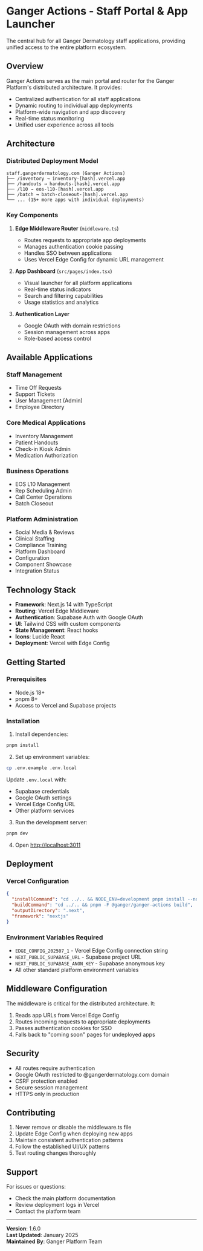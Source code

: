 # Ganger Actions - Staff Portal & App Launcher

The central hub for all Ganger Dermatology staff applications, providing unified access to the entire platform ecosystem.

## Overview

Ganger Actions serves as the main portal and router for the Ganger Platform's distributed architecture. It provides:
- Centralized authentication for all staff applications
- Dynamic routing to individual app deployments
- Platform-wide navigation and app discovery
- Real-time status monitoring
- Unified user experience across all tools

## Architecture

### Distributed Deployment Model
```
staff.gangerdermatology.com (Ganger Actions)
├── /inventory → inventory-[hash].vercel.app
├── /handouts → handouts-[hash].vercel.app
├── /l10 → eos-l10-[hash].vercel.app
├── /batch → batch-closeout-[hash].vercel.app
└── ... (15+ more apps with individual deployments)
```

### Key Components

1. **Edge Middleware Router** (`middleware.ts`)
   - Routes requests to appropriate app deployments
   - Manages authentication cookie passing
   - Handles SSO between applications
   - Uses Vercel Edge Config for dynamic URL management

2. **App Dashboard** (`src/pages/index.tsx`)
   - Visual launcher for all platform applications
   - Real-time status indicators
   - Search and filtering capabilities
   - Usage statistics and analytics

3. **Authentication Layer**
   - Google OAuth with domain restrictions
   - Session management across apps
   - Role-based access control

## Available Applications

### Staff Management
- Time Off Requests
- Support Tickets
- User Management (Admin)
- Employee Directory

### Core Medical Applications
- Inventory Management
- Patient Handouts
- Check-in Kiosk Admin
- Medication Authorization

### Business Operations
- EOS L10 Management
- Rep Scheduling Admin
- Call Center Operations
- Batch Closeout

### Platform Administration
- Social Media & Reviews
- Clinical Staffing
- Compliance Training
- Platform Dashboard
- Configuration
- Component Showcase
- Integration Status

## Technology Stack

- **Framework**: Next.js 14 with TypeScript
- **Routing**: Vercel Edge Middleware
- **Authentication**: Supabase Auth with Google OAuth
- **UI**: Tailwind CSS with custom components
- **State Management**: React hooks
- **Icons**: Lucide React
- **Deployment**: Vercel with Edge Config

## Getting Started

### Prerequisites
- Node.js 18+
- pnpm 8+
- Access to Vercel and Supabase projects

### Installation

1. Install dependencies:
```bash
pnpm install
```

2. Set up environment variables:
```bash
cp .env.example .env.local
```

Update `.env.local` with:
- Supabase credentials
- Google OAuth settings
- Vercel Edge Config URL
- Other platform services

3. Run the development server:
```bash
pnpm dev
```

4. Open [http://localhost:3011](http://localhost:3011)

## Deployment

### Vercel Configuration
```json
{
  "installCommand": "cd ../.. && NODE_ENV=development pnpm install --no-frozen-lockfile",
  "buildCommand": "cd ../.. && pnpm -F @ganger/ganger-actions build",
  "outputDirectory": ".next",
  "framework": "nextjs"
}
```

### Environment Variables Required
- `EDGE_CONFIG_202507_1` - Vercel Edge Config connection string
- `NEXT_PUBLIC_SUPABASE_URL` - Supabase project URL
- `NEXT_PUBLIC_SUPABASE_ANON_KEY` - Supabase anonymous key
- All other standard platform environment variables

## Middleware Configuration

The middleware is critical for the distributed architecture. It:
1. Reads app URLs from Vercel Edge Config
2. Routes incoming requests to appropriate deployments
3. Passes authentication cookies for SSO
4. Falls back to "coming soon" pages for undeployed apps

## Security

- All routes require authentication
- Google OAuth restricted to @gangerdermatology.com domain
- CSRF protection enabled
- Secure session management
- HTTPS only in production

## Contributing

1. Never remove or disable the middleware.ts file
2. Update Edge Config when deploying new apps
3. Maintain consistent authentication patterns
4. Follow the established UI/UX patterns
5. Test routing changes thoroughly

## Support

For issues or questions:
- Check the main platform documentation
- Review deployment logs in Vercel
- Contact the platform team

---

**Version**: 1.6.0  
**Last Updated**: January 2025  
**Maintained By**: Ganger Platform Team